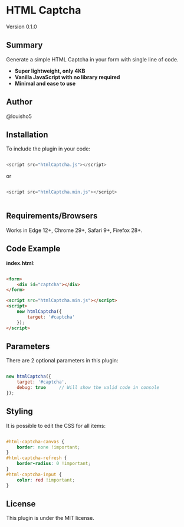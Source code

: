 # HTML Captcha

Version 0.1.0

## Summary

Generate a simple HTML Captcha in your form with single line of code. 

* <strong>Super lightweight, only 4KB</strong><br>
* <strong>Vanilla JavaScript with no library required</strong><br>
* <strong>Minimal and ease to use</strong><br>

## Author

@louisho5

## Installation

To include the plugin in your code:

```js script

<script src="htmlCaptcha.js"></script>

```

or


```js script

<script src="htmlCaptcha.min.js"></script>
	
```

## Requirements/Browsers

Works in Edge 12+, Chrome 29+, Safari 9+, Firefox 28+.

## Code Example

**index.html**:

```html

<form>
    <div id="captcha"></div>
</form>

<script src="htmlCaptcha.min.js"></script>
<script>
    new htmlCaptcha({
        target: '#captcha'
    });
</script>

```

## Parameters

There are 2 optional parameters in this plugin:

```js script

new htmlCaptcha({
    target: '#captcha',
    debug: true		// Will show the valid code in console
});

```

## Styling

It is possible to edit the CSS for all items:

```css

#html-captcha-canvas {
	border: none !important;
}
#html-captcha-refresh {
	border-radius: 0 !important;
}
#html-captcha-input {
	color: red !important;
}

```

## License

This plugin is under the MIT license.
